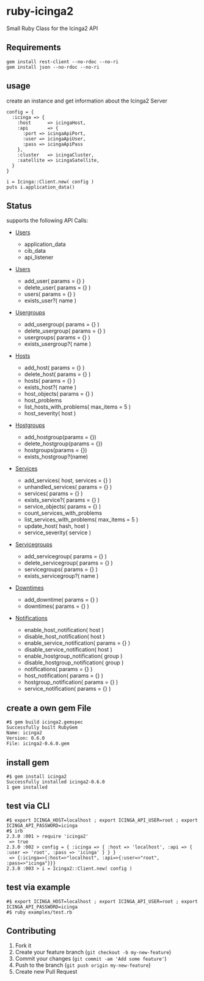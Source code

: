# ruby-icinga2

Small Ruby Class for the Icinga2 API


## Requirements

    gem install rest-client --no-rdoc --no-ri
    gem install json --no-rdoc --no-ri

## usage

create an instance and get information about the Icinga2 Server

    config = {
      :icinga => {
        :host      => icingaHost,
        :api       => {
          :port => icingaApiPort,
          :user => icingaApiUser,
          :pass => icingaApiPass
        },
        :cluster   => icingaCluster,
        :satellite => icingaSatellite,
      }
    }

    i = Icinga::Client.new( config )
    puts i.application_data()


## Status

supports the following API Calls:

  - [Users](doc/status.md)
    * application_data
    * cib_data
    * api_listener

  - [Users](doc/users.md)
    * add_user( params = {} )
    * delete_user( params = {} )
    * users( params = {} )
    * exists_user?( name )

  - [Usergroups](doc/usergroups.md)
    * add_usergroup( params = {} )
    * delete_usergroup( params = {} )
    * usergroups( params = {} )
    * exists_usergroup?( name )

  - [Hosts](doc/hosts.md)
    * add_host( params = {} )
    * delete_host( params = {} )
    * hosts( params = {} )
    * exists_host?( name )
    * host_objects( params = {} )
    * host_problems
    * list_hosts_with_problems( max_items = 5 )
    * host_severity( host )

  - [Hostgroups](doc/hostgroups.md)
    * add_hostgroup(params = {})
    * delete_hostgroup(params = {})
    * hostgroups(params = {})
    * exists_hostgroup?(name)

  - [Services](doc/services.md)
    * add_services( host, services = {} )
    * unhandled_services( params = {} )
    * services( params = {} )
    * exists_service?( params = {} )
    * service_objects( params = {} )
    * count_services_with_problems
    * list_services_with_problems( max_items = 5 )
    * update_host( hash, host )
    * service_severity( service )

  - [Servicegroups](doc/servicegroups.md)
    * add_servicegroup( params = {} )
    * delete_servicegroup( params = {} )
    * servicegroups( params = {} )
    * exists_servicegroup?( name )

  - [Downtimes](doc/downtimes.md)
    * add_downtime( params = {} )
    * downtimes( params = {} )

  - [Notifications](doc/notifications.md)
    * enable_host_notification( host )
    * disable_host_notification( host )
    * enable_service_notification( params = {} )
    * disable_service_notification( host )
    * enable_hostgroup_notification( group )
    * disable_hostgroup_notification( group )
    * notifications( params = {} )
    * host_notification( params = {} )
    * hostgroup_notification( params = {} )
    * service_notification( params = {} )


## create a own gem File

    #$ gem build icinga2.gemspec
    Successfully built RubyGem
    Name: icinga2
    Version: 0.6.0
    File: icinga2-0.6.0.gem

## install gem

    #$ gem install icinga2
    Successfully installed icinga2-0.6.0
    1 gem installed

## test via CLI

    #$ export ICINGA_HOST=localhost ; export ICINGA_API_USER=root ; export ICINGA_API_PASSWORD=icinga
    #$ irb
    2.3.0 :001 > require 'icinga2'
     => true
    2.3.0 :002 > config = { :icinga => { :host => 'localhost', :api => { :user => 'root', :pass => 'icinga' } } }
     => {:icinga=>{:host=>"localhost", :api=>{:user=>"root", :pass=>"icinga"}}}
    2.3.0 :003 > i = Icinga2::Client.new( config )

## test via example
    #$ export ICINGA_HOST=localhost ; export ICINGA_API_USER=root ; export ICINGA_API_PASSWORD=icinga
    #$ ruby examples/test.rb



## Contributing

1. Fork it
2. Create your feature branch (`git checkout -b my-new-feature`)
3. Commit your changes (`git commit -am 'Add some feature'`)
4. Push to the branch (`git push origin my-new-feature`)
5. Create new Pull Request




